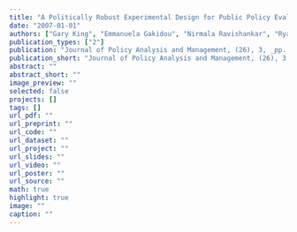 ```yaml
---
title: "A Politically Robust Experimental Design for Public Policy Evaluation, with Application to the Mexican Universal Health Insurance Program"
date: "2007-01-01"
authors: ["Gary King", "Emmanuela Gakidou", "Nirmala Ravishankar", "Ryan T. Moore", "Jason Lakin", "Manett Vargas", "Martha Mar\'ia Tellez-Rojo", "Juan Eugenio Hernandez Avila", "Mauricio Hernandez Avila", "Hector Hernandez Llamas"]
publication_types: ["2"]
publication: "Journal of Policy Analysis and Management, (26), 3, _pp. 479--509_"
publication_short: "Journal of Policy Analysis and Management, (26), 3, _pp. 479--509_"
abstract: ""
abstract_short: ""
image_preview: ""
selected: false
projects: []
tags: []
url_pdf: ""
url_preprint: ""
url_code: ""
url_dataset: ""
url_project: ""
url_slides: ""
url_video: ""
url_poster: ""
url_source: ""
math: true
highlight: true
image: ""
caption: ""
---
```

